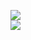 [![](https://img.shields.io/badge/Made%20With-Github%20Spray-lightgrey.svg?style=for-the-badge&logo=github)](https://github.com/Annihil/github-spray#32469)  
[![](https://i.imgur.com/2DrTn0Z.gif)](https://github.com/Annihil/github-spray)